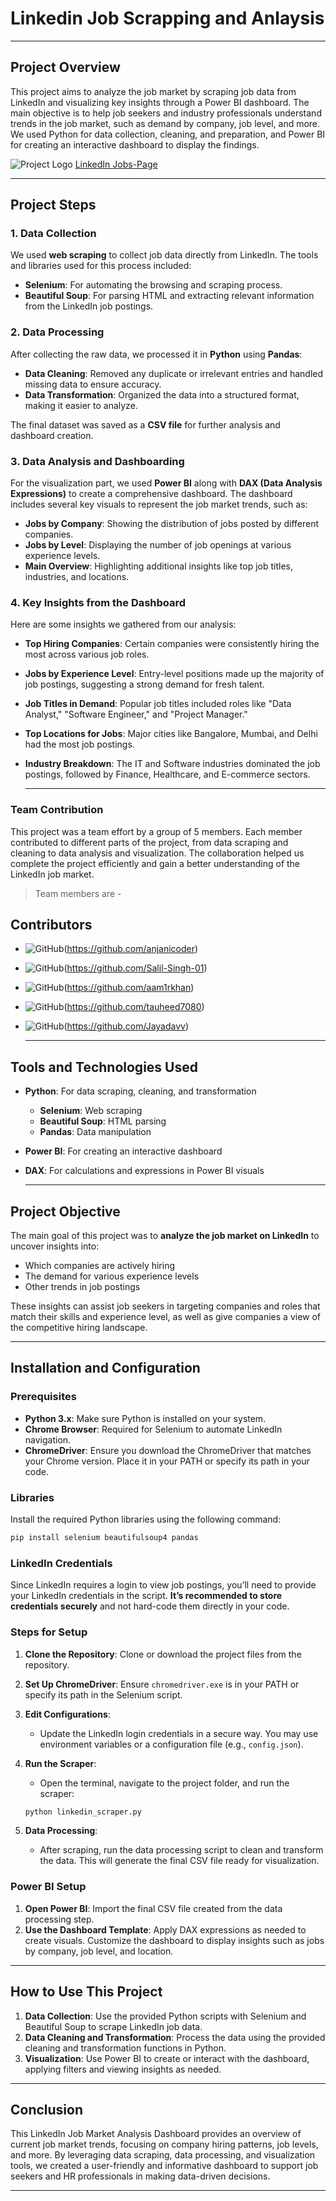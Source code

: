 # Linkedin Job Scrapping and Anlaysis
<hr>

## Project Overview

This project aims to analyze the job market by scraping job data from LinkedIn and visualizing key insights through a Power BI dashboard. The main objective is to help job seekers and industry professionals understand trends in the job market, such as demand by company, job level, and more. We used Python for data collection, cleaning, and preparation, and Power BI for creating an interactive dashboard to display the findings.

![Project Logo](https://drive.google.com/uc?export=view&id=1c5_lh7amJHCu7X0BItFOsDtylv89lYMH)
[LinkedIn Jobs-Page](https://www.linkedin.com/jobs/collections/)

<hr>

## Project Steps

### 1. Data Collection

We used **web scraping** to collect job data directly from LinkedIn. The tools and libraries used for this process included:
- **Selenium**: For automating the browsing and scraping process.
- **Beautiful Soup**: For parsing HTML and extracting relevant information from the LinkedIn job postings.

### 2. Data Processing

After collecting the raw data, we processed it in **Python** using **Pandas**:
- **Data Cleaning**: Removed any duplicate or irrelevant entries and handled missing data to ensure accuracy.
- **Data Transformation**: Organized the data into a structured format, making it easier to analyze.

The final dataset was saved as a **CSV file** for further analysis and dashboard creation.

### 3. Data Analysis and Dashboarding

For the visualization part, we used **Power BI** along with **DAX (Data Analysis Expressions)** to create a comprehensive dashboard. The dashboard includes several key visuals to represent the job market trends, such as:
- **Jobs by Company**: Showing the distribution of jobs posted by different companies.
- **Jobs by Level**: Displaying the number of job openings at various experience levels.
- **Main Overview**: Highlighting additional insights like top job titles, industries, and locations.

### 4. Key Insights from the Dashboard

Here are some insights we gathered from our analysis:

- **Top Hiring Companies**: Certain companies were consistently hiring the most across various job roles.
  
- **Jobs by Experience Level**: Entry-level positions made up the majority of job postings, suggesting a strong demand for fresh talent.
  
- **Job Titles in Demand**: Popular job titles included roles like "Data Analyst," "Software Engineer," and "Project Manager."
  
- **Top Locations for Jobs**: Major cities like Bangalore, Mumbai, and Delhi had the most job postings.
  
- **Industry Breakdown**: The IT and Software industries dominated the job postings, followed by Finance, Healthcare, and E-commerce sectors.

  <hr>

### Team Contribution

This project was a team effort by a group of 5 members. Each member contributed to different parts of the project, from data scraping and cleaning to data analysis and visualization. The collaboration helped us complete the project efficiently and gain a better understanding of the LinkedIn job market.
> Team members are -
## Contributors

- ![GitHub](https://img.shields.io/badge/Anjani%20Nandan-333?logo=github&logoColor=white&labelColor=333)(https://github.com/anjanicoder)
- ![GitHub](https://img.shields.io/badge/Salil%20Singh-333?logo=github&logoColor=white&labelColor=333)(https://github.com/Salil-Singh-01)
- ![GitHub](https://img.shields.io/badge/Aamir%20Khan-333?logo=github&logoColor=white&labelColor=333)(https://github.com/aam1rkhan)
- ![GitHub](https://img.shields.io/badge/Tauheed%20Ahmad-333?logo=github&logoColor=white&labelColor=333)(https://github.com/tauheed7080)
- ![GitHub](https://img.shields.io/badge/Jaishree%20Yadav-333?logo=github&logoColor=white&labelColor=333)(https://github.com/Jayadavv)

  <hr>

## Tools and Technologies Used

- **Python**: For data scraping, cleaning, and transformation
  - **Selenium**: Web scraping
  - **Beautiful Soup**: HTML parsing
  - **Pandas**: Data manipulation
- **Power BI**: For creating an interactive dashboard
- **DAX**: For calculations and expressions in Power BI visuals

  <hr>

## Project Objective

The main goal of this project was to **analyze the job market on LinkedIn** to uncover insights into:
- Which companies are actively hiring
- The demand for various experience levels
- Other trends in job postings

These insights can assist job seekers in targeting companies and roles that match their skills and experience level, as well as give companies a view of the competitive hiring landscape.

<hr>

## Installation and Configuration

### Prerequisites

- **Python 3.x**: Make sure Python is installed on your system.
- **Chrome Browser**: Required for Selenium to automate LinkedIn navigation.
- **ChromeDriver**: Ensure you download the ChromeDriver that matches your Chrome version. Place it in your PATH or specify its path in your code.

### Libraries

Install the required Python libraries using the following command:
```bash
pip install selenium beautifulsoup4 pandas
```

### LinkedIn Credentials

Since LinkedIn requires a login to view job postings, you’ll need to provide your LinkedIn credentials in the script. **It’s recommended to store credentials securely** and not hard-code them directly in your code.

### Steps for Setup

1. **Clone the Repository**: Clone or download the project files from the repository.

2. **Set Up ChromeDriver**: Ensure `chromedriver.exe` is in your PATH or specify its path in the Selenium script.

3. **Edit Configurations**:
   - Update the LinkedIn login credentials in a secure way. You may use environment variables or a configuration file (e.g., `config.json`).

4. **Run the Scraper**:
   - Open the terminal, navigate to the project folder, and run the scraper:
   ```bash
   python linkedin_scraper.py
   ```

5. **Data Processing**:
   - After scraping, run the data processing script to clean and transform the data. This will generate the final CSV file ready for visualization.

### Power BI Setup

1. **Open Power BI**: Import the final CSV file created from the data processing step.
2. **Use the Dashboard Template**: Apply DAX expressions as needed to create visuals. Customize the dashboard to display insights such as jobs by company, job level, and location.

<hr>

## How to Use This Project

1. **Data Collection**: Use the provided Python scripts with Selenium and Beautiful Soup to scrape LinkedIn job data.
2. **Data Cleaning and Transformation**: Process the data using the provided cleaning and transformation functions in Python.
3. **Visualization**: Use Power BI to create or interact with the dashboard, applying filters and viewing insights as needed.

<hr>

## Conclusion

This LinkedIn Job Market Analysis Dashboard provides an overview of current job market trends, focusing on company hiring patterns, job levels, and more. By leveraging data scraping, data processing, and visualization tools, we created a user-friendly and informative dashboard to support job seekers and HR professionals in making data-driven decisions.

<hr>






<!-- 
![Project Logo](https://drive.google.com/uc?export=view&id=1c5_lh7amJHCu7X0BItFOsDtylv89lYMH)


The project Scope discusses how we have scrapped and analyzed the data on the LinkedIn platform. we have tried to cover different insights including how jobs are distributed in the country India so including various aspects such as how jobs are available based on Different cities and how many different applicants are applying for that particular job apart from that we have also covered how many numbers of followers or what is the count of followers of that particular company so that based upon that data a person can decide whether he/she wants to work with a startup or  Big MNCs



## Team Members
- [Anjani Nandan](https://github.com/anjanicoder)
- [Salil Singh](https://github.com/Salil-Singh-01)
- [Aamir Khan](https://github.com/aam1rkhan)
- [Tauheed Ahmad](https://github.com/tauheed7080)
- [Jaishree Yadav](https://github.com/Jayadavv)

# LinkedIn Job Analysis Project
![Dashboard Image](https://github.com/anjanicoder/JobDashboard/blob/e8c307e9a2e7c9fc392b01772ad8ae7c0fca3fd3/Project%20Image/main.jpg?raw=true)


<img src="https://upload.wikimedia.org/wikipedia/commons/c/ca/LinkedIn_logo_initials.png" alt="LinkedIn" width="100"/>

Welcome to the LinkedIn Job Analysis Project!

## Overview

In this project, we scrape job data from LinkedIn using Beautiful Soup and Selenium. The data is then analyzed using Power BI, incorporating DAX queries for deeper insights.

## Tools and Technologies Used

### Web Scraping

<img src="https://www.crummy.com/software/BeautifulSoup/bs4/doc/_static/Logo2.png" alt="Beautiful Soup" width="100"/>
<img src="https://upload.wikimedia.org/wikipedia/commons/d/d5/Selenium_Logo.png" alt="Selenium" width="100"/>

- **Beautiful Soup**: A library for parsing HTML and XML documents. It creates parse trees that are helpful for extracting data from HTML.
- **Selenium**: A portable framework for testing web applications. It is also used for web scraping to interact with dynamic content.

### Data Analysis

<img src="https://upload.wikimedia.org/wikipedia/commons/c/cf/New_Power_BI_Logo.svg" alt="Power BI" width="100"/>

- **Power BI**: A business analytics tool by Microsoft. It provides interactive visualizations and business intelligence capabilities with an interface simple enough for end users to create their own reports and dashboards.
  - **DAX Queries**: Data Analysis Expressions (DAX) is a formula language used in Power BI to create custom calculations in calculated columns and measures.

## Project Structure

The project is structured as follows:

- **Scraping**: Scripts for scraping LinkedIn job data using Beautiful Soup and Selenium.
- **Data Processing**: Scripts for cleaning and preparing the scraped data for analysis.
- **Analysis**: Power BI reports and dashboards for visualizing the job data.

## How to Run the Project

1. **Setup the Environment**:
   - Install the required Python libraries:
     ```bash
     pip install beautifulsoup4 selenium
     ```

2. **Scrape the Data**:
   - Run the scraping scripts to gather job data from LinkedIn.

3. **Analyze the Data**:
   - Open the Power BI report and load the cleaned data.
   - Use DAX queries to create custom calculations and visualizations.

## Conclusion

This project comprehensively analyses job data from LinkedIn, using advanced web scraping techniques and powerful data analysis tools. It demonstrates the effective use of Beautiful Soup and Selenium for data collection and Power BI for data visualization and analysis.

You can explore the repository and use the scripts and reports for your own analysis. -->
